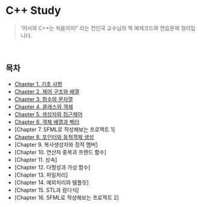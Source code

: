 # C++ Study

> '어서와 C++는 처음이지!' 라는 천인국 교수님의 책 예제코드와 연습문제 정리입니다.

<br>

## 목차

- [Chapter 1. 기초 사항](https://github.com/ningpop/C-plus-plus-Study/tree/master/Ch01)
- [Chapter 2. 제어 구조와 배열](https://github.com/ningpop/C-plus-plus-Study/tree/master/Ch02)
- [Chapter 3. 함수와 문자열](https://github.com/ningpop/C-plus-plus-Study/tree/master/Ch03)
- [Chapter 4. 클래스와 객체](https://github.com/ningpop/C-plus-plus-Study/tree/master/Ch04)
- [Chapter 5. 생성자와 접근제어](https://github.com/ningpop/C-plus-plus-Study/tree/master/Ch05)
- [Chapter 6. 객체 배열과 벡터](https://github.com/ningpop/C-plus-plus-Study/tree/master/Ch06)
- [Chapter 7. SFML로 작성해보는 프로젝트 1]
- [Chapter 8. 포인터와 동적객체 생성](https://github.com/ningpop/C-plus-plus-Study/tree/master/Ch08)
- [Chapter 9. 복사생성자와 정적 멤버]
- [Chapter 10. 연산자 중복과 프렌드 함수]
- [Chapter 11. 상속]
- [Chapter 12. 다형성과 가상 함수]
- [Chapter 13. 파일처리]
- [Chapter 14. 예외처리와 템플릿]
- [Chapter 15. STL과 람다식]
- [Chapter 16. SFML로 작성해보는 프로젝트 2]
